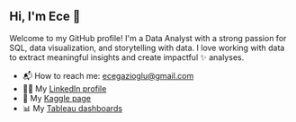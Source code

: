 ## Hi, I'm Ece 👋

Welcome to my GitHub profile! I'm a Data Analyst with a strong passion for SQL, data visualization, and storytelling with data. I love working with data to extract meaningful insights and create impactful ✨ analyses.

- 📬 How to reach me: ecegazioglu@gmail.com
- 👩‍💻 My [LinkedIn profile](https://www.linkedin.com/in/ece-gazioglu)
- 🔗 My [Kaggle page](https://www.kaggle.com/ecegazioglu/code)
- 📊 My [Tableau dashboards](https://public.tableau.com/app/profile/ece4682/vizzes)

<!--
[![Ece's GitHub stats](https://github-readme-stats.vercel.app/api?username=EceGazioglu)](https://github.com/EceGAzioglu/github-readme-stats)
-->
